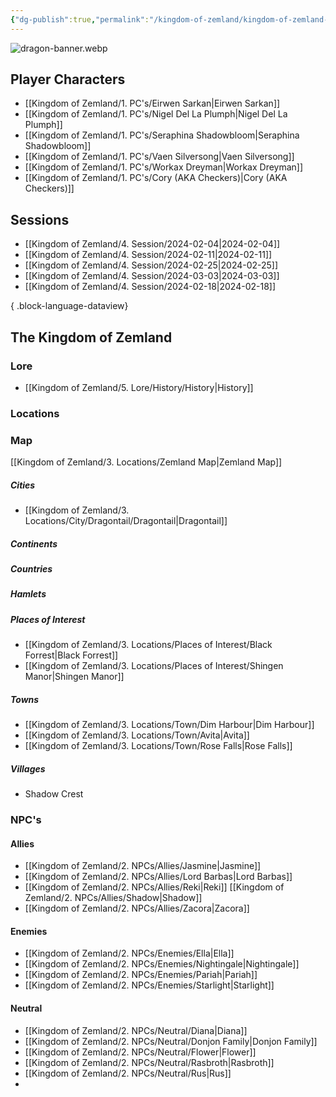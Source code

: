 ```yaml
---
{"dg-publish":true,"permalink":"/kingdom-of-zemland/kingdom-of-zemland-home-page/","tags":["gardenEntry"]}
---
```



![dragon-banner.webp](/img/user/Kingdom%20of%20Zemland/z_Attachments/dragon-banner.webp)

## Player Characters 

- [[Kingdom of Zemland/1. PC's/Eirwen Sarkan\|Eirwen Sarkan]] 
- [[Kingdom of Zemland/1. PC's/Nigel Del La Plumph\|Nigel Del La Plumph]]
- [[Kingdom of Zemland/1. PC's/Seraphina Shadowbloom\|Seraphina Shadowbloom]] 
- [[Kingdom of Zemland/1. PC's/Vaen Silversong\|Vaen Silversong]] 
- [[Kingdom of Zemland/1. PC's/Workax Dreyman\|Workax Dreyman]] 
- [[Kingdom of Zemland/1. PC's/Cory (AKA Checkers)\|Cory (AKA Checkers)]] 


## Sessions 

- [[Kingdom of Zemland/4. Session/2024-02-04\|2024-02-04]]
- [[Kingdom of Zemland/4. Session/2024-02-11\|2024-02-11]]
- [[Kingdom of Zemland/4. Session/2024-02-25\|2024-02-25]]
- [[Kingdom of Zemland/4. Session/2024-03-03\|2024-03-03]]
- [[Kingdom of Zemland/4. Session/2024-02-18\|2024-02-18]]

{ .block-language-dataview}


## **The Kingdom of Zemland**


### **Lore** 
 - [[Kingdom of Zemland/5. Lore/History/History\|History]] 

### **Locations** 

### Map

[[Kingdom of Zemland/3. Locations/Zemland Map\|Zemland Map]] 




##### Cities
- [[Kingdom of Zemland/3. Locations/City/Dragontail/Dragontail\|Dragontail]] 


##### Continents 


##### Countries


##### Hamlets


##### Places of Interest
- [[Kingdom of Zemland/3. Locations/Places of Interest/Black Forrest\|Black Forrest]] 
- [[Kingdom of Zemland/3. Locations/Places of Interest/Shingen Manor\|Shingen Manor]] 


##### Towns
- [[Kingdom of Zemland/3. Locations/Town/Dim Harbour\|Dim Harbour]]
- [[Kingdom of Zemland/3. Locations/Town/Avita\|Avita]] 
- [[Kingdom of Zemland/3. Locations/Town/Rose Falls\|Rose Falls]] 


##### Villages
- Shadow Crest


### **NPC's**

#### Allies
- [[Kingdom of Zemland/2. NPCs/Allies/Jasmine\|Jasmine]] 
- [[Kingdom of Zemland/2. NPCs/Allies/Lord Barbas\|Lord Barbas]] 
- [[Kingdom of Zemland/2. NPCs/Allies/Reki\|Reki]] [[Kingdom of Zemland/2. NPCs/Allies/Shadow\|Shadow]] 
- [[Kingdom of Zemland/2. NPCs/Allies/Zacora\|Zacora]]

#### Enemies 
- [[Kingdom of Zemland/2. NPCs/Enemies/Ella\|Ella]] 
- [[Kingdom of Zemland/2. NPCs/Enemies/Nightingale\|Nightingale]] 
- [[Kingdom of Zemland/2. NPCs/Enemies/Pariah\|Pariah]] 
- [[Kingdom of Zemland/2. NPCs/Enemies/Starlight\|Starlight]] 

#### Neutral
- [[Kingdom of Zemland/2. NPCs/Neutral/Diana\|Diana]] 
- [[Kingdom of Zemland/2. NPCs/Neutral/Donjon Family\|Donjon Family]] 
- [[Kingdom of Zemland/2. NPCs/Neutral/Flower\|Flower]] 
- [[Kingdom of Zemland/2. NPCs/Neutral/Rasbroth\|Rasbroth]] 
- [[Kingdom of Zemland/2. NPCs/Neutral/Rus\|Rus]] 
- 